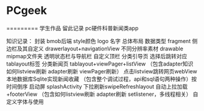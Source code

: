 # PCgeek 
=========
学生作品 留此记录
pc硬件科普新闻类app

知识记录：
封装
bmob后端
style颜色 logo 名字
总体布局
数据类型
fragment
侧边栏及其自定义 drawerlayout+navigationView
不同分辨率素材 drawable mipmap文件夹
透明状态栏与导航栏 自定义顶栏
分类引导页 选择后跳转对应tablayout标签
分类新闻页 tablayout+viewPager+listView
（包含adapter知识 如何listview刷新 adapter刷新 viewPager刷新）
点击listview跳转网页webView
本地数据库Sqlite实现新闻收藏
（包含整个调试过程，api和sql语句两种操作）按时间倒序
启动屏 splashActivity
下拉刷新swipeRefreshlayout 自动上拉加载+footerView
（包含如何listview刷新 adapter刷新 setlistener，多线程相关）
自定义字体与使用
